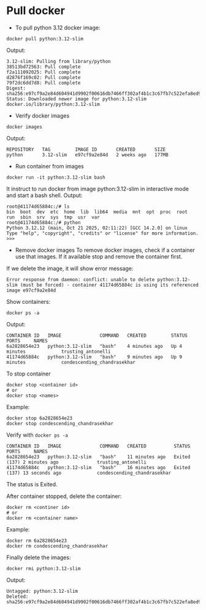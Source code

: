 # Pull docker

* To pull python 3.12 docker image:
```
docker pull python:3.12-slim
```
Output:
```
3.12-slim: Pulling from library/python
38513bd72563: Pull complete
f2a111092025: Pull complete
d2876f169c02: Pull complete
79f2dc6dd7d8: Pull complete
Digest: sha256:e97cf9a2e84d604941d9902f00616db7466ff302af4b1c3c67fb7c522efa8ed9
Status: Downloaded newer image for python:3.12-slim
docker.io/library/python:3.12-slim
```

* Verify docker images
```
docker images
```
Output:
```
REPOSITORY   TAG         IMAGE ID       CREATED       SIZE
python       3.12-slim   e97cf9a2e84d   2 weeks ago   177MB
```

* Run container from images
```
docker run -it python:3.12-slim bash
```
It instruct to run docker from image python:3.12-slim in interactive mode and start a bash shell.
Output:
```
root@41174d65884c:/# ls
bin  boot  dev  etc  home  lib  lib64  media  mnt  opt  proc  root  run  sbin  srv  sys  tmp  usr  var
root@41174d65884c:/# python
Python 3.12.12 (main, Oct 21 2025, 02:11:22) [GCC 14.2.0] on linux
Type "help", "copyright", "credits" or "license" for more information.
>>>
```

* Remove docker images
To remove docker images, check if a container use that images. If it available stop and remove the container first.

If we delete the image, it will show error message:
```
Error response from daemon: conflict: unable to delete python:3.12-slim (must be forced) - container 41174d65884c is using its referenced image e97cf9a2e84d
```

Show containers:
```
docker ps -a
```
Output:
```
CONTAINER ID   IMAGE              COMMAND   CREATED         STATUS         PORTS     NAMES
6a2828654e23   python:3.12-slim   "bash"    4 minutes ago   Up 4 minutes             trusting_antonelli
41174d65884c   python:3.12-slim   "bash"    9 minutes ago   Up 9 minutes             condescending_chandrasekhar
```

To stop container
```
docker stop <container id>
# or
docker stop <names>
```
Example:
```
docker stop 6a2828654e23
docker stop condescending_chandrasekhar
```

Verify with `docker ps -a`
```
CONTAINER ID   IMAGE              COMMAND   CREATED          STATUS                        PORTS     NAMES
6a2828654e23   python:3.12-slim   "bash"    11 minutes ago   Exited (137) 2 minutes ago              trusting_antonelli
41174d65884c   python:3.12-slim   "bash"    16 minutes ago   Exited (137) 13 seconds ago             condescending_chandrasekhar
```
The status is Exited.

After container stopped, delete the container:
```
docker rm <continer id>
# or
docker rm <container name>
```
Example:
```
docker rm 6a2828654e23
docker rm condescending_chandrasekhar
```

Finally delete the images:
```
docker rmi python:3.12-slim
```
Output:
```
Untagged: python:3.12-slim
Deleted: sha256:e97cf9a2e84d604941d9902f00616db7466ff302af4b1c3c67fb7c522efa8ed9
```


